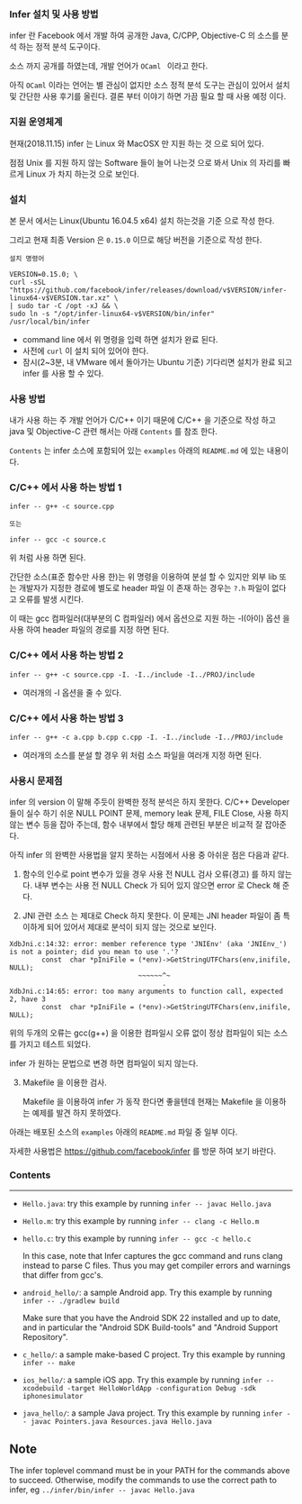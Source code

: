 ### Infer 설치 및 사용 방법

infer 란 Facebook 에서 개발 하여 공개한 Java, C/CPP, Objective-C 의 소스를 분석 하는 정적 분석 도구이다.

소스 까지 공개를 하였는데,  개발 언어가 `OCaml ` 이라고 한다.

아직 `OCaml` 이라는 언어는 별 관심이 없지만 소스 정적 분석 도구는 관심이 있어서 설치 및 간단한 사용 후기를 올린다.  결론 부터 이야기 하면 가끔 필요 할 때 사용 예정 이다.



### 지원 운영체계

현재(2018.11.15) infer 는 Linux 와 MacOSX 만 지원 하는 것 으로 되어 있다.

점점 Unix 를 지원 하지 않는 Software 들이 늘어 나는것 으로 봐서 Unix 의 자리를 빠르게 Linux 가 차지 하는것 으로 보인다.



### 설치

본 문서 에서는 Linux(Ubuntu 16.04.5 x64) 설치 하는것을 기준 으로 작성 한다.

그리고 현재 최종 Version 은 `0.15.0` 이므로 해당 버전을 기준으로 작성 한다.

`설치 명령어`

```
VERSION=0.15.0; \
curl -sSL "https://github.com/facebook/infer/releases/download/v$VERSION/infer-linux64-v$VERSION.tar.xz" \
| sudo tar -C /opt -xJ && \
sudo ln -s "/opt/infer-linux64-v$VERSION/bin/infer" /usr/local/bin/infer
```

- command line 에서 위 명령을 입력 하면 설치가 완료 된다.
- 사전에 `curl` 이 설치 되어 있어야 한다. 
- 잠시(2~3분, 내 VMware 에서 돌아가는 Ubuntu 기준) 기다리면 설치가 완료 되고 infer 를 사용 할 수 있다.



### 사용 방법

내가 사용 하는 주 개발 언어가 C/C++ 이기 때문에 C/C++ 을 기준으로 작성 하고 java 및 Objective-C 관련 해서는 아래 `Contents` 를 참조 한다.

 `Contents`  는 infer 소스에 포함되어 있는 `examples` 아래의 `README.md` 에 있는 내용이다.



### C/C++ 에서 사용 하는 방법 1

```
infer -- g++ -c source.cpp

또는 

infer -- gcc -c source.c
```

위 처럼 사용 하면 된다.

간단한 소스(표준 함수만 사용 한)는 위 명령을 이용하여 분설 할 수 있지만 외부 lib 또는 개발자가 지정한 경로에 별도로 header 파일 이 존재 하는 경우는 `?.h` 파일이 없다고 오류를 발생 시킨다.

이 때는 gcc 컴파일러(대부분의 C 컴파일러) 에서 옵션으로 지원 하는 -I(아이) 옵션 을 사용 하여 header 파일의 경로를 지정 하면 된다.



### C/C++ 에서 사용 하는 방법 2

```
infer -- g++ -c source.cpp -I. -I../include -I../PROJ/include
```

- 여러개의 -I 옵션을 줄 수 있다.



### C/C++ 에서 사용 하는 방법 3

```
infer -- g++ -c a.cpp b.cpp c.cpp -I. -I../include -I../PROJ/include
```

- 여러개의 소스를 분설 할 경우 위 처럼 소스 파일을 여러개 지정 하면 된다.



### 사용시 문제점

infer 의 version 이 말해 주듯이 완벽한 정적 분석은 하지 못한다. C/C++ Developer 들이 실수 하기 쉬운 NULL POINT 문제, memory leak 문제, FILE Close, 사용 하지 않는 변수 등을 잡아 주는데,  함수 내부에서 할당 해제 관련된 부분은 비교적 잘 잡아준다.

아직 infer 의 완벽한 사용법을 알지 못하는 시점에서 사용 중 아쉬운 점은 다음과 같다.

1. 함수의 인수로 point 변수가 있을 경우 사용 전 NULL 검사 오류(경고) 를 하지 않는다.
   내부 변수는 사용 전 NULL Check 가 되어 있지 않으면 error 로 Check 해 준다.

2. JNI 관련 소스 는 제대로 Check 하지 못한다.
   이 문제는 JNI header 파일이 좀 특이하게 되어 있어서 제대로 분석이 되지 않는 것으로 보인다.
```
XdbJni.c:14:32: error: member reference type 'JNIEnv' (aka 'JNIEnv_') is not a pointer; did you mean to use '.'?
        const  char *pIniFile = (*env)->GetStringUTFChars(env,inifile, NULL);
                                ~~~~~~^~
                                      .
XdbJni.c:14:65: error: too many arguments to function call, expected 2, have 3
        const  char *pIniFile = (*env)->GetStringUTFChars(env,inifile, NULL);
```

위의 두개의 오류는 gcc(g++) 을 이용한 컴파일시 오류 없이 정상 컴파일이 되는 소스를 가지고 테스트 되었다.

infer 가 원하는 문법으로 변경 하면 컴파일이 되지 않는다.



3. Makefile 을 이용한 검사.

   Makefile 을 이용하여 infer 가 동작 한다면 좋을텐데 현재는 Makefile 을 이용하는 예제를 발견 하지 못하였다. 



아래는 배포된 소스의  `examples` 아래의 `README.md` 파일 중 일부 이다.

자세한 사용법은 https://github.com/facebook/infer 를 방문 하여 보기 바란다.



### Contents

-----

- `Hello.java`: try this example by running
```infer -- javac Hello.java ```

- `Hello.m`: try this example by running
  ```infer -- clang -c Hello.m```

- `hello.c`: try this example by running
  ```infer -- gcc -c hello.c```

  In this case, note that Infer captures the gcc command and runs
  clang instead to parse C files. Thus you may get compiler errors and
  warnings that differ from gcc's.

- `android_hello/`: a sample Android app. Try this example by running
  ```infer -- ./gradlew build```

  Make sure that you have the Android SDK 22 installed and up to date, and in
  particular the "Android SDK Build-tools" and "Android Support Repository".

- `c_hello/`: a sample make-based C project. Try this example by running
  ```infer -- make```

- `ios_hello/`: a sample iOS app. Try this example by running
  ```infer -- xcodebuild -target HelloWorldApp -configuration Debug -sdk iphonesimulator```

- `java_hello/`: a sample Java project. Try this example by running
  ```infer -- javac Pointers.java Resources.java Hello.java```

Note
----

The infer toplevel command must be in your PATH for the commands above to
succeed. Otherwise, modify the commands to use the correct path to infer, eg
  ```../infer/bin/infer -- javac Hello.java```

